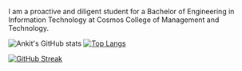 I am a proactive and diligent student for a Bachelor of Engineering in Information Technology at Cosmos College of Management and Technology.



![Ankit's GitHub stats](https://github-readme-stats.vercel.app/api?username=ankitrayamajhi&show_icons=true&theme=radical)
[![Top Langs](https://github-readme-stats.vercel.app/api/top-langs/?username=ankitrayamajhi&layout=compact&theme=radical)](https://github.com/ankitrayamajhi/github-readme-stats)

[![GitHub Streak](https://github-readme-streak-stats.herokuapp.com/?user=ankitrayamajhi&theme=horizon)](https://git.io/streak-stats)

